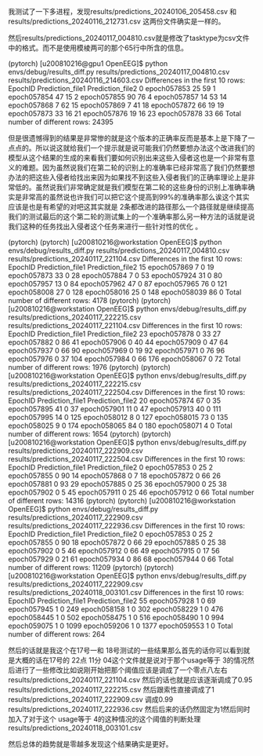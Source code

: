 我测试了一下多进程，发现results/predictions_20240106_205458.csv
和results/predictions_20240116_212731.csv
这两份文件确实是一样的。

然后results/predictions_20240117_004810.csv就是修改了tasktype为csv文件中的格式。而不是使用模棱两可的那个65行中所含的信息。

(pytorch) \[u200810216@gpu1 OpenEEG\]$ python envs/debug/results_diff.py results/predictions_20240117_004810.csv results/predictions_20240116_214603.csv
Differences in the first 10 rows:
EpochID  Prediction_file1  Prediction_file2
0   epoch057853                25                59
1   epoch057854                47                15
2   epoch057855                90                76
4   epoch057857                14                53
14  epoch057868                 7                62
15  epoch057869                 7                41
18  epoch057872                66                19
19  epoch057873                33                16
21  epoch057876                19                16
23  epoch057878                33                66
Total number of different rows: 24395

但是很遗憾得到的结果是非常惨的就是这个版本的正确率反而是基本上是下降了一点点的。所以说这就给我们一个提示就是说可能我们仍然要想办法这个改进我们的模型从这个结果的生成的来看我们要如何识别出来这些入侵者这也是一个非常有意义的难题。因为虽然说我们在第二轮的识别上的准确率已经非常高了我们仍然要想办法的把这些入侵者给找出来因为如果找不到这些入侵者我们的正确率理论上是非常低的。虽然说我们非常确定就是我们模型在第二轮的这些身份的识别上准确率确实是非常高的虽然说也许我们可以把它这个提高到99%的准确率那么诶这个其实应该是也是有希望的对吧这其实就是 2条都改进的路径那么一个路径就是继续提高我们的测试最后的这个第二轮的测试集上的一个准确率那么另一种方法的话就是说我们这种的任务找出入侵者这个任务来进行一些针对性的优化 。

(pytorch) (pytorch) \[u200810216@workstation OpenEEG\]$ python envs/debug/results_diff.py results/predictions_20240117_004810.csv results/predictions_20240117_221104.csv
Differences in the first 10 rows:
EpochID  Prediction_file1  Prediction_file2
15   epoch057869                 7                 0
19   epoch057873                33                 0
28   epoch057884                 7                 0
53   epoch057924                31                 0
80   epoch057957                13                 0
84   epoch057962                47                 0
87   epoch057965                76                 0
121  epoch058008                27                 0
128  epoch058016                25                 0
148  epoch058039                86                 0
Total number of different rows: 4178
(pytorch) (pytorch) \[u200810216@workstation OpenEEG\]$ python envs/debug/results_diff.py results/predictions_20240117_222215.csv results/predictions_20240117_221104.csv
Differences in the first 10 rows:
EpochID  Prediction_file1  Prediction_file2
23   epoch057878                 0                33
27   epoch057882                 0                86
41   epoch057906                 0                40
44   epoch057909                 0                47
64   epoch057937                 0                66
90   epoch057969                 0                19
92   epoch057971                 0                76
96   epoch057976                 0                37
104  epoch057984                 0                66
176  epoch058067                 0                72
Total number of different rows: 1976
(pytorch) (pytorch) \[u200810216@workstation OpenEEG\]$ python envs/debug/results_diff.py results/predictions_20240117_222215.csv results/predictions_20240117_222504.csv
Differences in the first 10 rows:
EpochID  Prediction_file1  Prediction_file2
20   epoch057874                67                 0
35   epoch057895                41                 0
37   epoch057901                11                 0
47   epoch057913                40                 0
111  epoch057995                14                 0
125  epoch058012                 8                 0
127  epoch058015                73                 0
135  epoch058025                 9                 0
174  epoch058065                84                 0
180  epoch058071                 4                 0
Total number of different rows: 1654
(pytorch) (pytorch) \[u200810216@workstation OpenEEG\]$ python envs/debug/results_diff.py results/predictions_20240117_222909.csv results/predictions_20240117_222504.csv
Differences in the first 10 rows:
EpochID  Prediction_file1  Prediction_file2
0   epoch057853                 0                25
2   epoch057855                 0                90
14  epoch057868                 0                 7
18  epoch057872                 0                66
26  epoch057881                 0                93
29  epoch057885                 0                25
36  epoch057900                 0                25
38  epoch057902                 0                 5
45  epoch057911                 0                25
46  epoch057912                 0                66
Total number of different rows: 14316
(pytorch) (pytorch) \[u200810216@workstation OpenEEG\]$ python envs/debug/results_diff.py results/predictions_20240117_222909.csv results/predictions_20240117_222936.csv
Differences in the first 10 rows:
EpochID  Prediction_file1  Prediction_file2
0   epoch057853                 0                25
2   epoch057855                 0                90
18  epoch057872                 0                66
29  epoch057885                 0                25
38  epoch057902                 0                 5
46  epoch057912                 0                66
49  epoch057915                 0                17
56  epoch057929                 0                21
61  epoch057934                 0                86
68  epoch057944                 0                66
Total number of different rows: 11209
(pytorch) (pytorch) \[u200810216@workstation OpenEEG\]$ python envs/debug/results_diff.py results/predictions_20240117_222909.csv results/predictions_20240118_003101.csv
Differences in the first 10 rows:
EpochID  Prediction_file1  Prediction_file2
55    epoch057928                 1                 0
69    epoch057945                 1                 0
249   epoch058158                 1                 0
302   epoch058229                 1                 0
476   epoch058445                 1                 0
502   epoch058475                 1                 0
516   epoch058490                 1                 0
994   epoch059075                 1                 0
1099  epoch059206                 1                 0
1377  epoch059553                 1                 0
Total number of different rows: 264

然后的话就是我这个在17号一和 18号测试的一些结果那么首先的话你可以看到就是大概的话在17号的 22点 11分 04这个文件就是说对于那个usage等于 3的情况然后进行了一些修改比如说刚开始把那个阈值应该是调成了一个零点八左右results/predictions_20240117_221104.csv
然后的话也就是应该逐渐调成了0.95  results/predictions_20240117_222215.csv
然后跟索性直接调成了1  results/predictions_20240117_222909.csv
调成0.99 results/predictions_20240117_222936.csv
然后后来的话仍然固定为1然后同时加入了对于这个 usage等于 4的这种情况的这个阈值的判断处理  results/predictions_20240118_003101.csv

然后总体的趋势就是零越多发现这个结果确实是更好。
